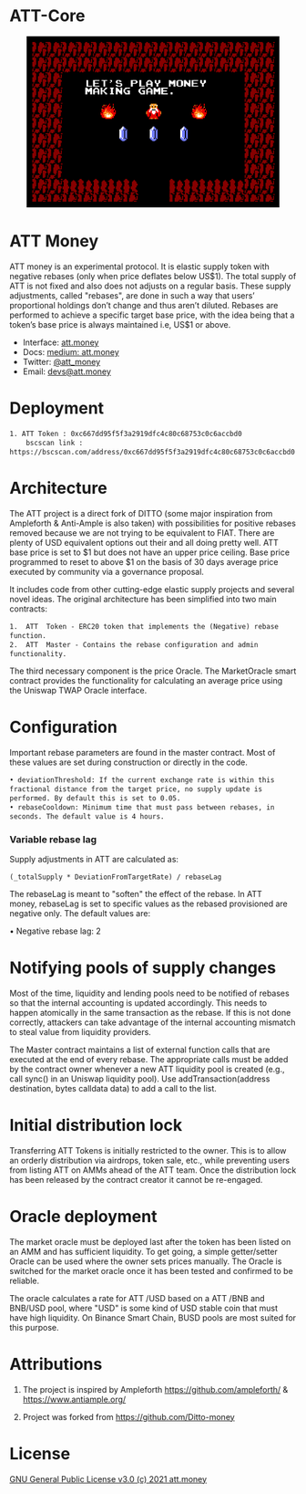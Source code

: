 # ATT-Core

<p align="center">
	<img src="./att_money_game.png" height="300px"/>
</p>

# ATT Money

 ATT  money is an experimental protocol. It is  elastic supply token with negative rebases (only when price deflates below US$1). The total supply of  ATT  is not fixed and also does not adjusts on a regular basis. These supply adjustments, called "rebases", are done in such a way that users’ proportional holdings don’t change and thus aren’t diluted. Rebases are performed to achieve a specific target base price, with the idea being that a token’s base price is always maintained i.e, US$1 or above. 
 
 
- Interface: [att.money](https://att.money/)
- Docs: [medium: att.money](https://medium.com/@attmoney/)
- Twitter: [@att_money](https://twitter.com/att_money)
- Email: [devs@att.money](mailto:devs@att.money)
 
 
# Deployment

```
1. ATT Token : 0xc667dd95f5f3a2919dfc4c80c68753c0c6accbd0
	bscscan link : https://bscscan.com/address/0xc667dd95f5f3a2919dfc4c80c68753c0c6accbd0
```

# Architecture

The  ATT  project is a direct fork of DITTO (some major inspiration from Ampleforth & Anti-Ample is also taken) with possibilities for positive rebases removed because we are not trying to be equivalent to FIAT. There are plenty of USD equivalent options out their and all doing pretty well. ATT base price is set to $1 but does not have an upper price ceiling. Base price programmed to reset to above $1 on the basis of 30 days average price executed by community via a governance proposal.

It includes code from other cutting-edge elastic supply projects and several novel ideas. The original architecture has been simplified into two main contracts:
    
    1.  ATT  Token - ERC20 token that implements the (Negative) rebase function.
    2.  ATT  Master - Contains the rebase configuration and admin functionality.
    
The third necessary component is the price Oracle. The MarketOracle smart contract provides the functionality for calculating an average price using the Uniswap TWAP Oracle interface.

# Configuration

Important rebase parameters are found in the master contract. Most of these values are set during construction or directly in the code.

    • deviationThreshold: If the current exchange rate is within this fractional distance from the target price, no supply update is performed. By default this is set to 0.05.
    • rebaseCooldown: Minimum time that must pass between rebases, in seconds. The default value is 4 hours.


### Variable rebase lag
Supply adjustments in  ATT  are calculated as:
```
(_totalSupply * DeviationFromTargetRate) / rebaseLag
```

The rebaseLag is meant to "soften" the effect of the rebase. In  ATT  money, rebaseLag is set to specific values as the rebased provisioned are negative only. The default values are:
   
   • Negative rebase lag: 2
    
# Notifying pools of supply changes

Most of the time, liquidity and lending pools need to be notified of rebases so that the internal accounting is updated accordingly. This needs to happen atomically in the same transaction as the rebase. If this is not done correctly, attackers can take advantage of the internal accounting mismatch to steal value from liquidity providers.

The Master contract maintains a list of external function calls that are executed at the end of every rebase. The appropriate calls must be added by the contract owner whenever a new  ATT  liquidity pool is created (e.g., call sync() in an Uniswap liquidity pool). Use addTransaction(address destination, bytes calldata data) to add a call to the list.

# Initial distribution lock

Transferring  ATT Tokens is initially restricted to the owner. This is to allow an orderly distribution via airdrops, token sale, etc., while preventing users from listing  ATT  on AMMs ahead of the  ATT  team. Once the distribution lock has been released by the contract creator it cannot be re-engaged.

# Oracle deployment

The market oracle must be deployed last after the token has been listed on an AMM and has sufficient liquidity. To get going, a simple getter/setter Oracle can be used where the owner sets prices manually. The Oracle is switched for the market oracle once it has been tested and confirmed to be reliable.

The oracle calculates a rate for  ATT /USD based on a  ATT /BNB and BNB/USD pool, where "USD" is some kind of USD stable coin that must have high liquidity. On Binance Smart Chain, BUSD pools are most suited for this purpose.

# Attributions

1. The project is inspired by Ampleforth https://github.com/ampleforth/ & https://www.antiample.org/

2. Project was forked from https://github.com/Ditto-money

# License

[GNU General Public License v3.0 (c) 2021 att.money](./LICENSE)
